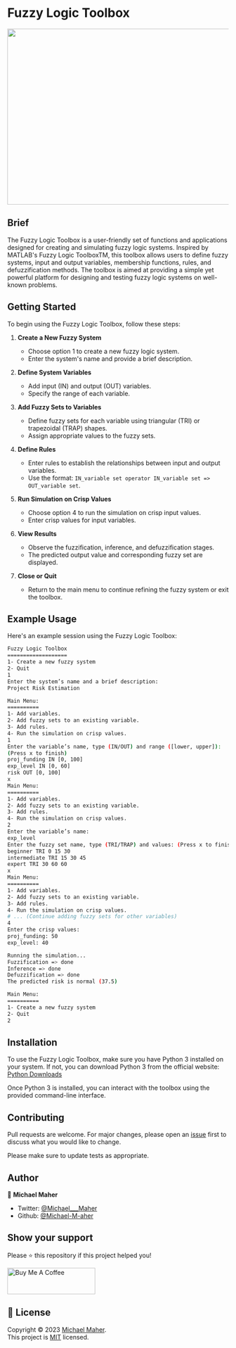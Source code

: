 # Fuzzy Logic Toolbox

<img src="https://brighterion.com/wp-content/uploads/2016/07/shutterstock_172740005.jpg" width="800" height="400" width="200">

## Brief

The Fuzzy Logic Toolbox is a user-friendly set of functions and applications designed for creating and simulating fuzzy logic systems. Inspired by MATLAB's Fuzzy Logic ToolboxTM, this toolbox allows users to define fuzzy systems, input and output variables, membership functions, rules, and defuzzification methods. The toolbox is aimed at providing a simple yet powerful platform for designing and testing fuzzy logic systems on well-known problems.


## Getting Started
To begin using the Fuzzy Logic Toolbox, follow these steps:

1. **Create a New Fuzzy System**
    - Choose option 1 to create a new fuzzy logic system.
    - Enter the system's name and provide a brief description.

2. **Define System Variables**
    - Add input (IN) and output (OUT) variables.
    - Specify the range of each variable.

3. **Add Fuzzy Sets to Variables**
    - Define fuzzy sets for each variable using triangular (TRI) or trapezoidal (TRAP) shapes.
    - Assign appropriate values to the fuzzy sets.

4. **Define Rules**
    - Enter rules to establish the relationships between input and output variables.
    - Use the format: `IN_variable set operator IN_variable set => OUT_variable set`.

5. **Run Simulation on Crisp Values**
    - Choose option 4 to run the simulation on crisp input values.
    - Enter crisp values for input variables.

6. **View Results**
    - Observe the fuzzification, inference, and defuzzification stages.
    - The predicted output value and corresponding fuzzy set are displayed.

7. **Close or Quit**
    - Return to the main menu to continue refining the fuzzy system or exit the toolbox.

## Example Usage
Here's an example session using the Fuzzy Logic Toolbox:

```bash
Fuzzy Logic Toolbox
===================
1- Create a new fuzzy system
2- Quit
1
Enter the system’s name and a brief description:
Project Risk Estimation

Main Menu:
==========
1- Add variables.
2- Add fuzzy sets to an existing variable.
3- Add rules.
4- Run the simulation on crisp values.
1
Enter the variable’s name, type (IN/OUT) and range ([lower, upper]):
(Press x to finish)
proj_funding IN [0, 100]
exp_level IN [0, 60]
risk OUT [0, 100]
x
Main Menu:
==========
1- Add variables.
2- Add fuzzy sets to an existing variable.
3- Add rules.
4- Run the simulation on crisp values.
2
Enter the variable’s name:
exp_level
Enter the fuzzy set name, type (TRI/TRAP) and values: (Press x to finish)
beginner TRI 0 15 30
intermediate TRI 15 30 45
expert TRI 30 60 60
x
Main Menu:
==========
1- Add variables.
2- Add fuzzy sets to an existing variable.
3- Add rules.
4- Run the simulation on crisp values.
# ... (Continue adding fuzzy sets for other variables)
4
Enter the crisp values:
proj_funding: 50
exp_level: 40

Running the simulation...
Fuzzification => done
Inference => done
Defuzzification => done
The predicted risk is normal (37.5)

Main Menu:
==========
1- Create a new fuzzy system
2- Quit
2
```



## Installation

To use the Fuzzy Logic Toolbox, make sure you have Python 3 installed on your system. If not, you can download Python 3 from the official website: [Python Downloads](https://www.python.org/downloads/)

Once Python 3 is installed, you can interact with the toolbox using the provided command-line interface.

## Contributing
Pull requests are welcome. For major changes, please open an [issue](https://github.com/Michael-M-aher/Fuzzy-Toolbox/issues) first to discuss what you would like to change.

Please make sure to update tests as appropriate.


## Author

👤 **Michael Maher**

- Twitter: [@Michael___Maher](https://twitter.com/Michael___Maher)
- Github: [@Michael-M-aher](https://github.com/Michael-M-aher)

## Show your support

Please ⭐️ this repository if this project helped you!

<a href="https://www.buymeacoffee.com/michael.maher" target="_blank"><img src="https://cdn.buymeacoffee.com/buttons/v2/default-yellow.png" alt="Buy Me A Coffee" height="60px" width="200" ></a>

## 📝 License

Copyright © 2023 [Michael Maher](https://github.com/Michael-M-aher).<br />
This project is [MIT](https://github.com/Michael-M-aher/Fuzzy-Toolbox/blob/main/LICENSE) licensed.